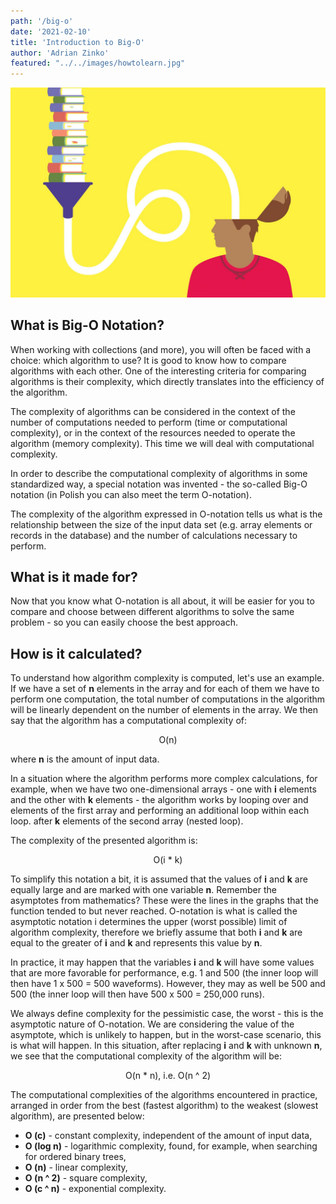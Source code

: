```yaml
---
path: '/big-o'
date: '2021-02-10'
title: 'Introduction to Big-O'
author: 'Adrian Zinko'
featured: "../../images/howtolearn.jpg"
---
```


![how to learn](../../images/howtolearn.jpg)

## What is Big-O Notation?

When working with collections (and more), you will often be faced with a choice: which algorithm to use? It is good to know how to compare algorithms with each other. One of the interesting criteria for comparing algorithms is their complexity, which directly translates into the efficiency of the algorithm.

The complexity of algorithms can be considered in the context of the number of computations needed to perform (time or computational complexity), or in the context of the resources needed to operate the algorithm (memory complexity). This time we will deal with computational complexity.

In order to describe the computational complexity of algorithms in some standardized way, a special notation was invented - the so-called Big-O notation (in Polish you can also meet the term O-notation).

The complexity of the algorithm expressed in O-notation tells us what is the relationship between the size of the input data set (e.g. array elements or records in the database) and the number of calculations necessary to perform.

## What is it made for?

Now that you know what O-notation is all about, it will be easier for you to compare and choose between different algorithms to solve the same problem - so you can easily choose the best approach.

## How is it calculated?

To understand how algorithm complexity is computed, let's use an example. If we have a set of **n** elements in the array and for each of them we have to perform one computation, the total number of computations in the algorithm will be linearly dependent on the number of elements in the array. We then say that the algorithm has a computational complexity of:

<center>O(n)</center>

where **n** is the amount of input data.

In a situation where the algorithm performs more complex calculations, for example, when we have two one-dimensional arrays - one with **i** elements and the other with **k** elements - the algorithm works by looping over and elements of the first array and performing an additional loop within each loop. after **k** elements of the second array (nested loop).

The complexity of the presented algorithm is:

<center>O(i * k)</center>

To simplify this notation a bit, it is assumed that the values of **i** and **k** are equally large and are marked with one variable **n**. Remember the asymptotes from mathematics? These were the lines in the graphs that the function tended to but never reached. O-notation is what is called the asymptotic notation i determines the upper (worst possible) limit of algorithm complexity, therefore we briefly assume that both **i** and **k** are equal to the greater of **i** and **k** and represents this value by **n**.

In practice, it may happen that the variables **i** and **k** will have some values that are more favorable for performance, e.g. 1 and 500 (the inner loop will then have 1 x 500 = 500 waveforms). However, they may as well be 500 and 500 (the inner loop will then have 500 x 500 = 250,000 runs).

We always define complexity for the pessimistic case, the worst - this is the asymptotic nature of O-notation. We are considering the value of the asymptote, which is unlikely to happen, but in the worst-case scenario, this is what will happen. In this situation, after replacing **i** and **k** with unknown **n**, we see that the computational complexity of the algorithm will be:

<center>O(n * n), i.e. O(n ^ 2)</center>

The computational complexities of the algorithms encountered in practice, arranged in order from the best (fastest algorithm) to the weakest (slowest algorithm), are presented below:

- **O (c)** - constant complexity, independent of the amount of input data,
- **O (log n)** - logarithmic complexity, found, for example, when searching for ordered binary trees,
- **O (n)** - linear complexity,
- **O (n ^ 2)** - square complexity,
- **O (c ^ n)** - exponential complexity.